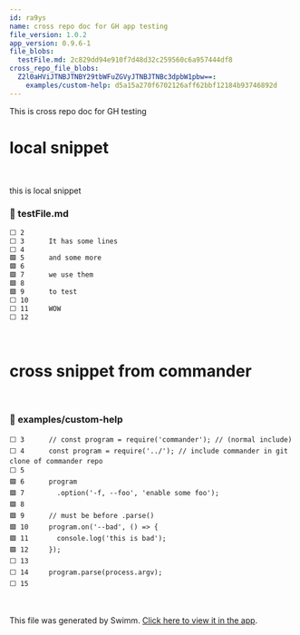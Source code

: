 ```yaml
---
id: ra9ys
name: cross repo doc for GH app testing
file_version: 1.0.2
app_version: 0.9.6-1
file_blobs:
  testFile.md: 2c829dd94e910f7d48d32c259560c6a957444df8
cross_repo_file_blobs:
  Z2l0aHViJTNBJTNBY29tbWFuZGVyJTNBJTNBc3dpbW1pbw==:
    examples/custom-help: d5a15a270f6702126aff62bbf12184b93746892d
---
```


This is cross repo doc for GH testing

# local snippet




<br/>

this is local snippet
<!-- NOTE-swimm-snippet: the lines below link your snippet to Swimm -->
### 📄 testFile.md
```markdown
⬜ 2      
⬜ 3      It has some lines
⬜ 4      
🟩 5      and some more
🟩 6      
🟩 7      we use them
🟩 8      
🟩 9      to test
⬜ 10     
⬜ 11     WOW
⬜ 12     
```

<br/>

# cross snippet from commander




<br/>



<!-- NOTE-swimm-snippet: the lines below link your snippet to Swimm -->
<!-- NOTE-swimm-repo ::Z2l0aHViJTNBJTNBY29tbWFuZGVyJTNBJTNBc3dpbW1pbw==:: -->
### 📄 examples/custom-help
```
⬜ 3      // const program = require('commander'); // (normal include)
⬜ 4      const program = require('../'); // include commander in git clone of commander repo
⬜ 5      
🟩 6      program
🟩 7        .option('-f, --foo', 'enable some foo');
🟩 8      
🟩 9      // must be before .parse()
🟩 10     program.on('--bad', () => {
🟩 11       console.log('this is bad');
🟩 12     });
⬜ 13     
⬜ 14     program.parse(process.argv);
⬜ 15     
```

<br/>

This file was generated by Swimm. [Click here to view it in the app](http://localhost:5000/repos/Z2l0aHViJTNBJTNBdGVzdC1naXRodWItYXBwJTNBJTNBc3dpbW1pbw==/docs/ra9ys).